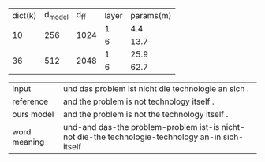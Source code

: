 <table>
   <tr>
      <td >dict(k)</td>
      <td >d<SUB>model</SUB></td>
      <td >d<SUB>ff</SUB></td>
      <td >layer</td>
      <td >params(m)</td>
   </tr>
   <tr>
      <td rowspan="2">10</td>
      <td rowspan="2">256</td>
      <td rowspan="2">1024</td>
      <td>1</td>
      <td>4.4</td>
   </tr>
   <tr>
      <td>6</td>
      <td>13.7</td>
   </tr>
   <tr>
      <td rowspan="2">36</td>
      <td rowspan="2">512</td>
      <td rowspan="2">2048</td>
      <td>1</td>
      <td>25.9</td>
   </tr>
   <tr>
      <td>6</td>
      <td>62.7</td>
   </tr>
</table>

|           |           |
|----       |----       |
|input      |und das problem ist nicht die technologie an sich .  |
|reference  |and the problem is not technology itself .           |
|ours model |and the problem is not the technology itself .       |
|word meaning|und-and das-the problem-problem ist-is nicht-not die-the technologie-technology an-in sich-itself|

